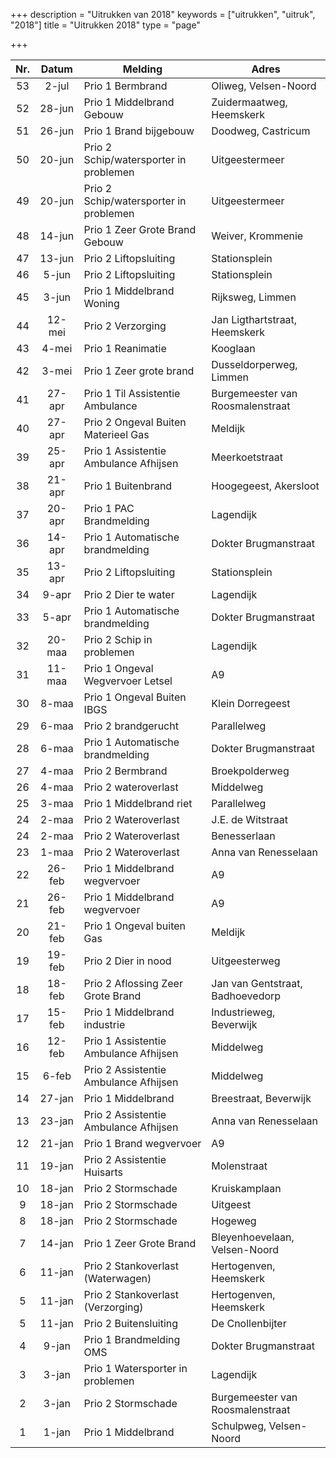 +++
description = "Uitrukken van 2018"
keywords = ["uitrukken", "uitruk", "2018"]
title = "Uitrukken 2018"
type = "page"

+++
<table class="table">
<thead class="thead-inverse">
<tr>
<th align="center">Nr.</th>
<th align="center">Datum</th>
<th>Melding</th>
<th>Adres</th>
</tr>
</thead>
<tbody>

<tr>
<td align="center">53</td>
<td align="center">2-jul</td>
<td>Prio 1 Bermbrand</td>
<td>Oliweg, Velsen-Noord</td>
</tr>

<tr>
<td align="center">52</td>
<td align="center">28-jun</td>
<td>Prio 1 Middelbrand Gebouw</td>
<td>Zuidermaatweg, Heemskerk</td>
</tr>

<tr>
<td align="center">51</td>
<td align="center">26-jun</td>
<td>Prio 1 Brand bijgebouw</td>
<td>Doodweg, Castricum</td>
</tr>

<tr>
<td align="center">50</td>
<td align="center">20-jun</td>
<td>Prio 2 Schip/watersporter in problemen</td>
<td>Uitgeestermeer</td>
</tr>

<tr>
<td align="center">49</td>
<td align="center">20-jun</td>
<td>Prio 2 Schip/watersporter in problemen</td>
<td>Uitgeestermeer</td>
</tr>

<tr>
<td align="center">48</td>
<td align="center">14-jun</td>
<td>Prio 1 Zeer Grote Brand Gebouw</td>
<td>Weiver, Krommenie</td>
</tr>

<tr>
<td align="center">47</td>
<td align="center">13-jun</td>
<td>Prio 2 Liftopsluiting</td>
<td>Stationsplein</td>
</tr>

<tr>
<td align="center">46</td>
<td align="center">5-jun</td>
<td>Prio 2 Liftopsluiting</td>
<td>Stationsplein</td>
</tr>

<tr>
<td align="center">45</td>
<td align="center">3-jun</td>
<td>Prio 1 Middelbrand Woning</td>
<td>Rijksweg, Limmen</td>
</tr>

<tr>
<td align="center">44</td>
<td align="center">12-mei</td>
<td>Prio 2 Verzorging</td>
<td>Jan Ligthartstraat, Heemskerk</td>
</tr>

<tr>
<td align="center">43</td>
<td align="center">4-mei</td>
<td>Prio 1 Reanimatie</td>
<td>Kooglaan</td>
</tr>

<tr>
<td align="center">42</td>
<td align="center">3-mei</td>
<td>Prio 1 Zeer grote brand</td>
<td>Dusseldorperweg, Limmen</td>
</tr>

<tr>
<td align="center">41</td>
<td align="center">27-apr</td>
<td>Prio 1 Til Assistentie Ambulance</td>
<td>Burgemeester van Roosmalenstraat</td>
</tr>

<tr>
<td align="center">40</td>
<td align="center">27-apr</td>
<td>Prio 2 Ongeval Buiten Materieel Gas</td>
<td>Meldijk</td>
</tr>

<tr>
<td align="center">39</td>
<td align="center">25-apr</td>
<td>Prio 1 Assistentie Ambulance Afhijsen</td>
<td>Meerkoetstraat</td>
</tr>

<tr>
<td align="center">38</td>
<td align="center">21-apr</td>
<td>Prio 1 Buitenbrand</td>
<td>Hoogegeest, Akersloot</td>
</tr>

<tr>
<td align="center">37</td>
<td align="center">20-apr</td>
<td>Prio 1 PAC Brandmelding</td>
<td>Lagendijk</td>
</tr>

<tr>
<td align="center">36</td>
<td align="center">14-apr</td>
<td>Prio 1 Automatische brandmelding</td>
<td>Dokter Brugmanstraat</td>
</tr>

<tr>
<td align="center">35</td>
<td align="center">13-apr</td>
<td>Prio 2 Liftopsluiting</td>
<td>Stationsplein</td>
</tr>

<tr>
<td align="center">34</td>
<td align="center">9-apr</td>
<td>Prio 2 Dier te water</td>
<td>Lagendijk</td>
</tr>

<tr>
<td align="center">33</td>
<td align="center">5-apr</td>
<td>Prio 1 Automatische brandmelding</td>
<td>Dokter Brugmanstraat</td>
</tr>

<tr>
<td align="center">32</td>
<td align="center">20-maa</td>
<td>Prio 2 Schip in problemen</td>
<td>Lagendijk</td>
</tr>

<tr>
<td align="center">31</td>
<td align="center">11-maa</td>
<td>Prio 1 Ongeval Wegvervoer Letsel</td>
<td>A9</td>
</tr>

<tr>
<td align="center">30</td>
<td align="center">8-maa</td>
<td>Prio 1 Ongeval Buiten IBGS</td>
<td>Klein Dorregeest</td>
</tr>

<tr>
<td align="center">29</td>
<td align="center">6-maa</td>
<td>Prio 2 brandgerucht</td>
<td>Parallelweg</td>
</tr>

<tr>
<td align="center">28</td>
<td align="center">6-maa</td>
<td>Prio 1 Automatische brandmelding</td>
<td>Dokter Brugmanstraat</td>
</tr>

<tr>
<td align="center">27</td>
<td align="center">4-maa</td>
<td>Prio 2 Bermbrand</td>
<td>Broekpolderweg</td>
</tr>

<tr>
<td align="center">26</td>
<td align="center">4-maa</td>
<td>Prio 2 wateroverlast</td>
<td>Middelweg</td>
</tr>

<tr>
<td align="center">25</td>
<td align="center">3-maa</td>
<td>Prio 1 Middelbrand riet</td>
<td>Parallelweg</td>
</tr>

<tr>
<td align="center">24</td>
<td align="center">2-maa</td>
<td>Prio 2 Wateroverlast</td>
<td>J.E. de Witstraat</td>
</tr>

<tr>
<td align="center">24</td>
<td align="center">2-maa</td>
<td>Prio 2 Wateroverlast</td>
<td>Benesserlaan</td>
</tr>

<tr>
<td align="center">23</td>
<td align="center">1-maa</td>
<td>Prio 2 Wateroverlast</td>
<td>Anna van Renesselaan</td>
</tr>

<tr>
<td align="center">22</td>
<td align="center">26-feb</td>
<td>Prio 1 Middelbrand wegvervoer</td>
<td>A9</td>
</tr>

<tr>
<td align="center">21</td>
<td align="center">26-feb</td>
<td>Prio 1 Middelbrand wegvervoer</td>
<td>A9</td>
</tr>

<tr>
<td align="center">20</td>
<td align="center">21-feb</td>
<td>Prio 1 Ongeval buiten Gas</td>
<td>Meldijk</td>
</tr>

<tr>
<td align="center">19</td>
<td align="center">19-feb</td>
<td>Prio 2 Dier in nood</td>
<td>Uitgeesterweg</td>
</tr>

<tr>
<td align="center">18</td>
<td align="center">18-feb</td>
<td>Prio 2 Aflossing Zeer Grote Brand</td>
<td>Jan van Gentstraat, Badhoevedorp</td>
</tr>

<tr>
<td align="center">17</td>
<td align="center">15-feb</td>
<td>Prio 1 Middelbrand industrie</td>
<td>Industrieweg, Beverwijk</td>
</tr>

<tr>
<td align="center">16</td>
<td align="center">12-feb</td>
<td>Prio 1 Assistentie Ambulance Afhijsen</td>
<td>Middelweg</td>
</tr>

<tr>
<td align="center">15</td>
<td align="center">6-feb</td>
<td>Prio 2 Assistentie Ambulance Afhijsen</td>
<td>Middelweg</td>
</tr>

<tr>
<td align="center">14</td>
<td align="center">27-jan</td>
<td>Prio 1 Middelbrand</td>
<td>Breestraat, Beverwijk</td>
</tr>

<tr>
<td align="center">13</td>
<td align="center">23-jan</td>
<td>Prio 2 Assistentie Ambulance Afhijsen</td>
<td>Anna van Renesselaan</td>
</tr>

<tr>
<td align="center">12</td>
<td align="center">21-jan</td>
<td>Prio 1 Brand wegvervoer</td>
<td>A9</td>
</tr>

<tr>
<td align="center">11</td>
<td align="center">19-jan</td>
<td>Prio 2 Assistentie Huisarts</td>
<td>Molenstraat</td>
</tr>

<tr>
<td align="center">10</td>
<td align="center">18-jan</td>
<td>Prio 2 Stormschade</td>
<td>Kruiskamplaan</td>
</tr>

<tr>
<td align="center">9</td>
<td align="center">18-jan</td>
<td>Prio 2 Stormschade</td>
<td>Uitgeest</td>
</tr>

<tr>
<td align="center">8</td>
<td align="center">18-jan</td>
<td>Prio 2 Stormschade</td>
<td>Hogeweg</td>
</tr>

<tr>
<td align="center">7</td>
<td align="center">14-jan</td>
<td>Prio 1 Zeer Grote Brand</td>
<td>Bleyenhoevelaan, Velsen-Noord</td>
</tr>

<tr>
<td align="center">6</td>
<td align="center">11-jan</td>
<td>Prio 2 Stankoverlast (Waterwagen)</td>
<td>Hertogenven, Heemskerk</td>
</tr>

<tr>
<td align="center">5</td>
<td align="center">11-jan</td>
<td>Prio 2 Stankoverlast (Verzorging)</td>
<td>Hertogenven, Heemskerk</td>
</tr>

<tr>
<td align="center">5</td>
<td align="center">11-jan</td>
<td>Prio 2 Buitensluiting</td>
<td>De Cnollenbijter</td>
</tr>

<tr>
<td align="center">4</td>
<td align="center">9-jan</td>
<td>Prio 1 Brandmelding OMS</td>
<td>Dokter Brugmanstraat</td>
</tr>

<tr>
<td align="center">3</td>
<td align="center">3-jan</td>
<td>Prio 1 Watersporter in problemen</td>
<td>Lagendijk</td>
</tr>

<tr>
<td align="center">2</td>
<td align="center">3-jan</td>
<td>Prio 2 Stormschade</td>
<td>Burgemeester van Roosmalenstraat</td>
</tr>

<tr>
<td align="center">1</td>
<td align="center">1-jan</td>
<td>Prio 1 Middelbrand</td>
<td>Schulpweg, Velsen-Noord</td>
</tr>

</tbody>
</table>
